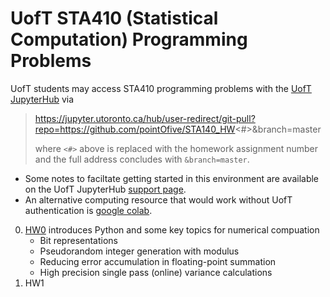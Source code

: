 # UofT STA410 (Statistical Computation) Programming Problems

UofT students may access STA410 programming problems with the [UofT JupyterHub](https://jupyter.utoronto.ca) via

> https://jupyter.utoronto.ca/hub/user-redirect/git-pull?repo=https://github.com/pointOfive/STA140_HW<#>&branch=master
> 
> where `<#>` above is replaced with the homework assignment number and the full address concludes with `&branch=master`.


- Some notes to faciltate getting started in this environment are available on the UofT JupyterHub [support page](https://act.utoronto.ca/jupyterhub-support/).
- An alternative computing resource that would work without UofT authentication is [google colab](colab.research.google.com).

0. [HW0](https://github.com/pointOfive/STA410_HW0) introduces Python and some key topics for numerical compuation 
   - Bit representations
   - Pseudorandom integer generation with modulus
   - Reducing error accumulation in floating-point summation
   - High precision single pass (online) variance calculations
1. HW1
